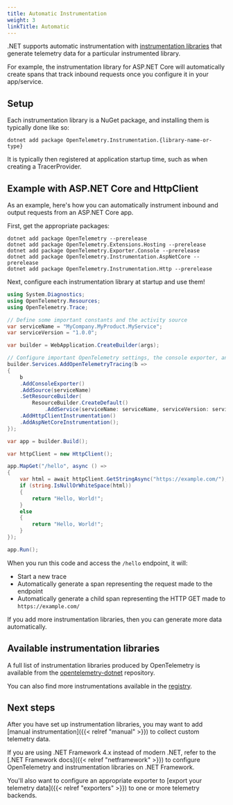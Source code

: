 ```yaml
---
title: Automatic Instrumentation
weight: 3
linkTitle: Automatic
---
```


.NET supports automatic instrumentation with [instrumentation
libraries](/docs/reference/specification/glossary/#instrumentation-library)
that generate telemetry data for a particular instrumented library.

For example, the instrumentation library for ASP.NET Core will automatically
create spans that track inbound requests once you configure it in your
app/service.

## Setup

Each instrumentation library is a NuGet package, and installing them is
typically done like so:

```
dotnet add package OpenTelemetry.Instrumentation.{library-name-or-type}
```

It is typically then registered at application startup time, such as when
creating a TracerProvider.

## Example with ASP.NET Core and HttpClient

As an example, here's how you can automatically instrument inbound and output
requests from an ASP.NET Core app.

First, get the appropriate packages:

```console
dotnet add package OpenTelemetry --prerelease
dotnet add package OpenTelemetry.Extensions.Hosting --prerelease
dotnet add package OpenTelemetry.Exporter.Console --prerelease
dotnet add package OpenTelemetry.Instrumentation.AspNetCore --prerelease
dotnet add package OpenTelemetry.Instrumentation.Http --prerelease
```

Next, configure each instrumentation library at startup and use them!

```csharp
using System.Diagnostics;
using OpenTelemetry.Resources;
using OpenTelemetry.Trace;

// Define some important constants and the activity source
var serviceName = "MyCompany.MyProduct.MyService";
var serviceVersion = "1.0.0";

var builder = WebApplication.CreateBuilder(args);

// Configure important OpenTelemetry settings, the console exporter, and automatic instrumentation
builder.Services.AddOpenTelemetryTracing(b =>
{
    b
    .AddConsoleExporter()
    .AddSource(serviceName)
    .SetResourceBuilder(
        ResourceBuilder.CreateDefault()
            .AddService(serviceName: serviceName, serviceVersion: serviceVersion))
    .AddHttpClientInstrumentation()
    .AddAspNetCoreInstrumentation();
});

var app = builder.Build();

var httpClient = new HttpClient();

app.MapGet("/hello", async () =>
{
    var html = await httpClient.GetStringAsync("https://example.com/");
    if (string.IsNullOrWhiteSpace(html))
    {
        return "Hello, World!";
    }
    else
    {
        return "Hello, World!";
    }
});

app.Run();
```

When you run this code and access the `/hello` endpoint, it will:

* Start a new trace
* Automatically generate a span representing the request made to the endpoint
* Automatically generate a child span representing the HTTP GET made to
  `https://example.com/`

If you add more instrumentation libraries, then you can generate more data
automatically.

## Available instrumentation libraries

A full list of instrumentation libraries produced by OpenTelemetry is available
from the [opentelemetry-dotnet][] repository.

You can also find more instrumentations available in the
[registry](/registry/?language=dotnet&component=instrumentation).

## Next steps

After you have set up instrumentation libraries, you may want to add [manual
instrumentation]({{< relref "manual" >}}) to collect custom telemetry data.

If you are using .NET Framework 4.x instead of modern .NET, refer to the [.NET
Framework docs]({{< relref "netframework" >}}) to configure OpenTelemetry and
instrumentation libraries on .NET Framework.

You'll also want to configure an appropriate exporter to [export your telemetry
data]({{< relref "exporters" >}}) to one or more telemetry backends.

[opentelemetry-dotnet]: https://github.com/open-telemetry/opentelemetry-dotnet
